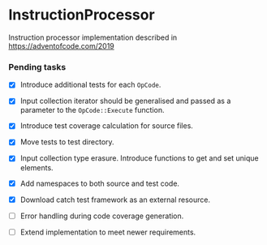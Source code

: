 # InstructionProcessor
Instruction processor implementation described in https://adventofcode.com/2019

### Pending tasks
 - [X] Introduce additional tests for each `OpCode`.
 - [X] Input collection iterator should be generalised and passed as a parameter to the `OpCode::Execute` function.
 - [X] Introduce test coverage calculation for source files.
 - [X] Move tests to test directory.
 - [X] Input collection type erasure. Introduce functions to get and set unique elements.
 - [X] Add namespaces to both source and test code.
 - [X] Download catch test framework as an external resource.
 - [ ] Error handling during code coverage generation.
 - [ ] Extend implementation to meet newer requirements.

